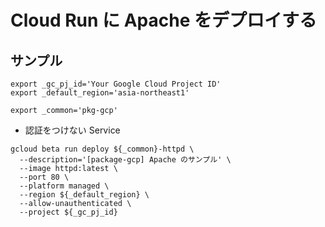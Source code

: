 # Cloud Run に Apache をデプロイする

## サンプル

```
export _gc_pj_id='Your Google Cloud Project ID'
export _default_region='asia-northeast1'

export _common='pkg-gcp'
```

- 認証をつけない Service

```
gcloud beta run deploy ${_common}-httpd \
  --description='[package-gcp] Apache のサンプル' \
  --image httpd:latest \
  --port 80 \
  --platform managed \
  --region ${_default_region} \
  --allow-unauthenticated \
  --project ${_gc_pj_id}
```
